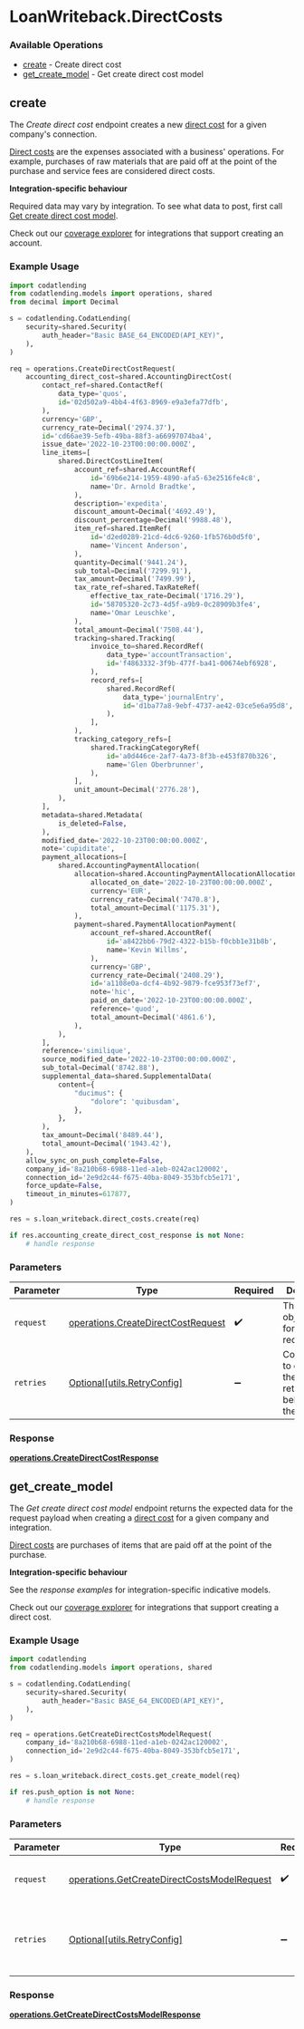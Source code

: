 # LoanWriteback.DirectCosts

### Available Operations

* [create](#create) - Create direct cost
* [get_create_model](#get_create_model) - Get create direct cost model

## create

The *Create direct cost* endpoint creates a new [direct cost](https://docs.codat.io/accounting-api#/schemas/DirectCost) for a given company's connection.

[Direct costs](https://docs.codat.io/accounting-api#/schemas/DirectCost) are the expenses associated with a business' operations. For example, purchases of raw materials that are paid off at the point of the purchase and service fees are considered direct costs.

**Integration-specific behaviour**

Required data may vary by integration. To see what data to post, first call [Get create direct cost model](https://docs.codat.io/accounting-api#/operations/get-create-directCosts-model).

Check out our [coverage explorer](https://knowledge.codat.io/supported-features/accounting?view=tab-by-data-type&dataType=directCosts) for integrations that support creating an account.


### Example Usage

```python
import codatlending
from codatlending.models import operations, shared
from decimal import Decimal

s = codatlending.CodatLending(
    security=shared.Security(
        auth_header="Basic BASE_64_ENCODED(API_KEY)",
    ),
)

req = operations.CreateDirectCostRequest(
    accounting_direct_cost=shared.AccountingDirectCost(
        contact_ref=shared.ContactRef(
            data_type='quos',
            id='02d502a9-4bb4-4f63-8969-e9a3efa77dfb',
        ),
        currency='GBP',
        currency_rate=Decimal('2974.37'),
        id='cd66ae39-5efb-49ba-88f3-a66997074ba4',
        issue_date='2022-10-23T00:00:00.000Z',
        line_items=[
            shared.DirectCostLineItem(
                account_ref=shared.AccountRef(
                    id='69b6e214-1959-4890-afa5-63e2516fe4c8',
                    name='Dr. Arnold Bradtke',
                ),
                description='expedita',
                discount_amount=Decimal('4692.49'),
                discount_percentage=Decimal('9988.48'),
                item_ref=shared.ItemRef(
                    id='d2ed0289-21cd-4dc6-9260-1fb576b0d5f0',
                    name='Vincent Anderson',
                ),
                quantity=Decimal('9441.24'),
                sub_total=Decimal('7299.91'),
                tax_amount=Decimal('7499.99'),
                tax_rate_ref=shared.TaxRateRef(
                    effective_tax_rate=Decimal('1716.29'),
                    id='58705320-2c73-4d5f-a9b9-0c28909b3fe4',
                    name='Omar Leuschke',
                ),
                total_amount=Decimal('7508.44'),
                tracking=shared.Tracking(
                    invoice_to=shared.RecordRef(
                        data_type='accountTransaction',
                        id='f4863332-3f9b-477f-ba41-00674ebf6928',
                    ),
                    record_refs=[
                        shared.RecordRef(
                            data_type='journalEntry',
                            id='d1ba77a8-9ebf-4737-ae42-03ce5e6a95d8',
                        ),
                    ],
                ),
                tracking_category_refs=[
                    shared.TrackingCategoryRef(
                        id='a0d446ce-2af7-4a73-8f3b-e453f870b326',
                        name='Glen Oberbrunner',
                    ),
                ],
                unit_amount=Decimal('2776.28'),
            ),
        ],
        metadata=shared.Metadata(
            is_deleted=False,
        ),
        modified_date='2022-10-23T00:00:00.000Z',
        note='cupiditate',
        payment_allocations=[
            shared.AccountingPaymentAllocation(
                allocation=shared.AccountingPaymentAllocationAllocation(
                    allocated_on_date='2022-10-23T00:00:00.000Z',
                    currency='EUR',
                    currency_rate=Decimal('7470.8'),
                    total_amount=Decimal('1175.31'),
                ),
                payment=shared.PaymentAllocationPayment(
                    account_ref=shared.AccountRef(
                        id='a8422bb6-79d2-4322-b15b-f0cbb1e31b8b',
                        name='Kevin Willms',
                    ),
                    currency='GBP',
                    currency_rate=Decimal('2408.29'),
                    id='a1108e0a-dcf4-4b92-9879-fce953f73ef7',
                    note='hic',
                    paid_on_date='2022-10-23T00:00:00.000Z',
                    reference='quod',
                    total_amount=Decimal('4861.6'),
                ),
            ),
        ],
        reference='similique',
        source_modified_date='2022-10-23T00:00:00.000Z',
        sub_total=Decimal('8742.88'),
        supplemental_data=shared.SupplementalData(
            content={
                "ducimus": {
                    "dolore": 'quibusdam',
                },
            },
        ),
        tax_amount=Decimal('8489.44'),
        total_amount=Decimal('1943.42'),
    ),
    allow_sync_on_push_complete=False,
    company_id='8a210b68-6988-11ed-a1eb-0242ac120002',
    connection_id='2e9d2c44-f675-40ba-8049-353bfcb5e171',
    force_update=False,
    timeout_in_minutes=617877,
)

res = s.loan_writeback.direct_costs.create(req)

if res.accounting_create_direct_cost_response is not None:
    # handle response
```

### Parameters

| Parameter                                                                                | Type                                                                                     | Required                                                                                 | Description                                                                              |
| ---------------------------------------------------------------------------------------- | ---------------------------------------------------------------------------------------- | ---------------------------------------------------------------------------------------- | ---------------------------------------------------------------------------------------- |
| `request`                                                                                | [operations.CreateDirectCostRequest](../../models/operations/createdirectcostrequest.md) | :heavy_check_mark:                                                                       | The request object to use for the request.                                               |
| `retries`                                                                                | [Optional[utils.RetryConfig]](../../models/utils/retryconfig.md)                         | :heavy_minus_sign:                                                                       | Configuration to override the default retry behavior of the client.                      |


### Response

**[operations.CreateDirectCostResponse](../../models/operations/createdirectcostresponse.md)**


## get_create_model

The *Get create direct cost model* endpoint returns the expected data for the request payload when creating a [direct cost](https://docs.codat.io/accounting-api#/schemas/DirectCost) for a given company and integration.

[Direct costs](https://docs.codat.io/accounting-api#/schemas/DirectCost) are purchases of items that are paid off at the point of the purchase.

**Integration-specific behaviour**

See the *response examples* for integration-specific indicative models.

Check out our [coverage explorer](https://knowledge.codat.io/supported-features/accounting?view=tab-by-data-type&dataType=directCosts) for integrations that support creating a direct cost.


### Example Usage

```python
import codatlending
from codatlending.models import operations, shared

s = codatlending.CodatLending(
    security=shared.Security(
        auth_header="Basic BASE_64_ENCODED(API_KEY)",
    ),
)

req = operations.GetCreateDirectCostsModelRequest(
    company_id='8a210b68-6988-11ed-a1eb-0242ac120002',
    connection_id='2e9d2c44-f675-40ba-8049-353bfcb5e171',
)

res = s.loan_writeback.direct_costs.get_create_model(req)

if res.push_option is not None:
    # handle response
```

### Parameters

| Parameter                                                                                                  | Type                                                                                                       | Required                                                                                                   | Description                                                                                                |
| ---------------------------------------------------------------------------------------------------------- | ---------------------------------------------------------------------------------------------------------- | ---------------------------------------------------------------------------------------------------------- | ---------------------------------------------------------------------------------------------------------- |
| `request`                                                                                                  | [operations.GetCreateDirectCostsModelRequest](../../models/operations/getcreatedirectcostsmodelrequest.md) | :heavy_check_mark:                                                                                         | The request object to use for the request.                                                                 |
| `retries`                                                                                                  | [Optional[utils.RetryConfig]](../../models/utils/retryconfig.md)                                           | :heavy_minus_sign:                                                                                         | Configuration to override the default retry behavior of the client.                                        |


### Response

**[operations.GetCreateDirectCostsModelResponse](../../models/operations/getcreatedirectcostsmodelresponse.md)**

